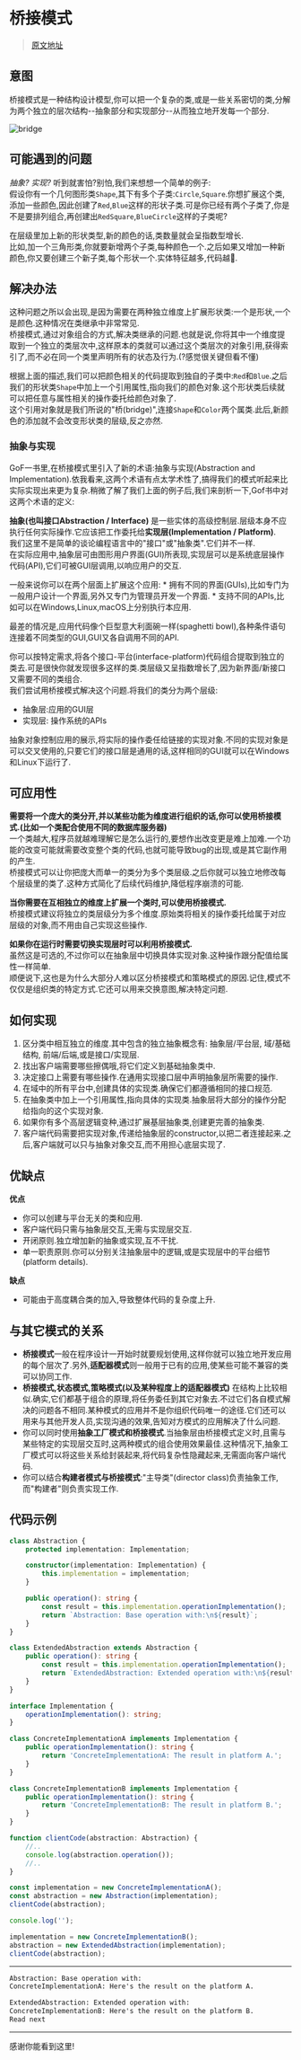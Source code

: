 <script setup>
    import ImageWithCaption from './components/ImageWithCaption.vue'
    import Divider from './components/Divider.vue'
</script>

# 桥接模式
> [原文地址](https://refactoringguru.cn/design-patterns/bridge)  

## 意图
桥接模式是一种结构设计模型,你可以把一个复杂的类,或是一些关系密切的类,分解为两个独立的层次结构--抽象部分和实现部分--从而独立地开发每一个部分.  

![bridge](/refactoring/bridge/bridge.png)

## 可能遇到的问题
*抽象?* *实现?* 听到就害怕?别怕,我们来想想一个简单的例子:  
假设你有一个几何图形类`Shape`,其下有多个子类:`Circle`,`Square`.你想扩展这个类,添加一些颜色,因此创建了`Red`,`Blue`这样的形状子类.可是你已经有两个子类了,你是不是要排列组合,再创建出`RedSquare`,`BlueCircle`这样的子类呢?  

<ImageWithCaption
src='/refactoring/bridge/bridge.png'
caption='图形越多,类组合是不是就要更多呢?'
/>

在层级里加上新的形状类型,新的颜色的话,类数量就会呈指数型增长.  
比如,加一个三角形类,你就要新增两个子类,每种颜色一个.之后如果又增加一种新颜色,你又要创建三个新子类,每个形状一个.实体特征越多,代码越💩.  

## 解决办法
这种问题之所以会出现,是因为需要在两种独立维度上扩展形状类:一个是形状,一个是颜色.这种情况在类继承中非常常见.  
桥接模式,通过对象组合的方式,解决类继承的问题.也就是说,你将其中一个维度提取到一个独立的类层次中,这样原本的类就可以通过这个类层次的对象引用,获得索引了,而不必在同一个类里声明所有的状态及行为.(?感觉很关键但看不懂)  

<ImageWithCaption
src='/refactoring/bridge/solution-en.png'
caption='通过将层级分为多个相关层级,以避免一个类上因扩展而导致的类爆炸'
/>

根据上面的描述,我们可以把颜色相关的代码提取到独自的子类中:`Red`和`Blue`.之后我们的形状类`Shape`中加上一个引用属性,指向我们的颜色对象.这个形状类后续就可以把任意与属性相关的操作委托给颜色对象了.  
这个引用对象就是我们所说的"桥(bridge)",连接`Shape`和`Color`两个属类.此后,新颜色的添加就不会改变形状类的层级,反之亦然.  

### 抽象与实现
GoF一书里,在桥接模式里引入了新的术语:抽象与实现(Abstraction and Implementation).依我看来,这两个术语有点太学术性了,搞得我们的模式听起来比实际实现出来更为复杂.稍微了解了我们上面的例子后,我们来剖析一下,Gof书中对这两个术语的定义:

**抽象(也叫接口Abstraction / Interface)** 是一些实体的高级控制层.层级本身不应执行任何实际操作.它应该把工作委托给**实现层(Implementation / Platform)**.    
我们这里不是简单的谈论编程语言中的"接口"或"抽象类".它们并不一样.  
在实际应用中,抽象层可由图形用户界面(GUI)所表现,实现层可以是系统底层操作代码(API),它们可被GUI层调用,以响应用户的交互.  

一般来说你可以在两个层面上扩展这个应用:
    * 拥有不同的界面(GUIs),比如专门为一般用户设计一个界面,另外又专门为管理员开发一个界面.
    * 支持不同的APIs,比如可以在Windows,Linux,macOS上分别执行本应用.  

最差的情况是,应用代码像个巨型意大利面碗一样(spaghetti bowl),各种条件语句连接着不同类型的GUI,GUI又各自调用不同的API.  

<ImageWithCaption
src='/refactoring/bridge/bridge-3-en.png'
caption='要在庞大而单一的代码库中作出细小的改变都很困难,因为你不得不清晰了解每段代码的作用.而要在规模更小,定义更规范的模块中作出改变则相对容易'
/>

你可以按特定需求,将各个接口-平台(interface-platform)代码组合提取到独立的类去.可是很快你就发现很多这样的类.类层级又呈指数增长了,因为新界面/新接口又需要不同的类组合.  
我们尝试用桥接模式解决这个问题.将我们的类分为两个层级:
* 抽象层:应用的GUI层
* 实现层: 操作系统的APIs

<ImageWithCaption
src='/refactoring/bridge/bridge-2-en.png'
caption='组织跨平台应用的一种方式'
/>

抽象对象控制应用的展示,将实际的操作委任给链接的实现对象.不同的实现对象是可以交叉使用的,只要它们的接口层是通用的话,这样相同的GUI就可以在Windows和Linux下运行了.  

<Divider />

## 可应用性
**需要将一个庞大的类分开,并以某些功能为维度进行组织的话,你可以使用桥接模式.(比如一个类配合使用不同的数据库服务器)**  
一个类越大,程序员就越难理解它是怎么运行的,要想作出改变更是难上加难.一个功能的改变可能就需要改变整个类的代码,也就可能导致bug的出现,或是其它副作用的产生.  
桥接模式可以让你把庞大而单一的类分为多个类层级.之后你就可以独立地修改每个层级里的类了.这种方式简化了后续代码维护,降低程序崩溃的可能.  

**当你需要在互相独立的维度上扩展一个类时,可以使用桥接模式.**  
桥接模式建议将独立的类层级分为多个维度.原始类将相关的操作委托给属于对应层级的对象,而不用由自己实现这些操作.  

**如果你在运行时需要切换实现层时可以利用桥接模式.**  
虽然这是可选的,不过你可以在抽象层中切换具体实现对象.这种操作跟分配值给属性一样简单.  
顺便说下,这也是为什么大部分人难以区分桥接模式和策略模式的原因.记住,模式不仅仅是组织类的特定方式.它还可以用来交换意图,解决特定问题.  

## 如何实现
1. 区分类中相互独立的维度.其中包含的独立抽象概念有: 抽象层/平台层, 域/基础结构, 前端/后端,或是接口/实现层.
2. 找出客户端需要哪些擦偶哦,将它们定义到基础抽象类中.
3. 决定接口上需要有哪些操作.在通用实现接口层中声明抽象层所需要的操作.
4. 在域中的所有平台中,创建具体的实现类.确保它们都遵循相同的接口规范.
5. 在抽象类中加上一个引用属性,指向具体的实现类.抽象层将大部分的操作分配给指向的这个实现对象.
6. 如果你有多个高层逻辑变种,通过扩展基层抽象类,创建更完善的抽象类.
7. 客户端代码需要把实现对象,传递给抽象层的constructor,以把二者连接起来.之后,客户端就可以只与抽象对象交互,而不用担心底层实现了.

## 优缺点
**优点**  
* 你可以创建与平台无关的类和应用.
* 客户端代码只需与抽象层交互,无需与实现层交互.
* 开闭原则.独立增加新的抽象或实现,互不干扰.
* 单一职责原则.你可以分别关注抽象层中的逻辑,或是实现层中的平台细节(platform details).

**缺点**  
* 可能由于高度耦合类的加入,导致整体代码的复杂度上升.

## 与其它模式的关系

* **桥接模式**一般在程序设计一开始时就要规划使用,这样你就可以独立地开发应用的每个层次了.另外,**适配器模式**则一般用于已有的应用,使某些可能不兼容的类可以协同工作.
* **桥接模式,状态模式,策略模式(以及某种程度上的适配器模式)** 在结构上比较相似.确实,它们都基于组合的原理,将任务委任到其它对象去.不过它们各自模式解决的问题各不相同.某种模式的应用并不是你组织代码唯一的途径.它们还可以用来与其他开发人员,实现沟通的效果,告知对方模式的应用解决了什么问题.  
* 你可以同时使用**抽象工厂模式和桥接模式**.当抽象层由桥接模式定义时,且需与某些特定的实现层交互时,这两种模式的组合使用效果最佳.这种情况下,抽象工厂模式可以将这些关系给封装起来,将代码复杂性隐藏起来,无需面向客户端代码.  
* 你可以结合**构建者模式与桥接模式**:"主导类"(director class)负责抽象工作,而"构建者"则负责实现工作.

## 代码示例

```ts [index.ts]
class Abstraction {
    protected implementation: Implementation;

    constructor(implementation: Implementation) {
        this.implementation = implementation;
    }

    public operation(): string {
        const result = this.implementation.operationImplementation();
        return `Abstraction: Base operation with:\n${result}`;
    }
}

class ExtendedAbstraction extends Abstraction {
    public operation(): string {
        const result = this.implementation.operationImplementation();
        return `ExtendedAbstraction: Extended operation with:\n${result}`;
    }
}

interface Implementation {
    operationImplementation(): string;
}

class ConcreteImplementationA implements Implementation {
    public operationImplementation(): string {
        return 'ConcreteImplementationA: The result in platform A.';
    }
}

class ConcreteImplementationB implements Implementation {
    public operationImplementation(): string {
        return 'ConcreteImplementationB: The result in platform B.';
    }
}

function clientCode(abstraction: Abstraction) {
    //..
    console.log(abstraction.operation());
    //..
}

const implementation = new ConcreteImplementationA();
const abstraction = new Abstraction(implementation);
clientCode(abstraction);

console.log('');

implementation = new ConcreteImplementationB();
abstraction = new ExtendedAbstraction(implementation);
clientCode(abstraction);
```

<hr>

```txt [Output.txt]
Abstraction: Base operation with:
ConcreteImplementationA: Here's the result on the platform A.

ExtendedAbstraction: Extended operation with:
ConcreteImplementationB: Here's the result on the platform B.
Read next
```

--- 

感谢你能看到这里!



